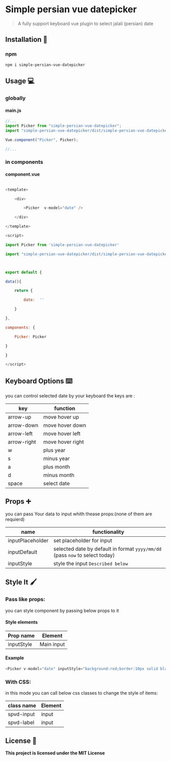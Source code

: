 # Simple persian vue datepicker

> A fully support keyboard vue plugin to select jalali (persian) date

## Installation :electric_plug:

### npm

```
npm i simple-persian-vue-datepicker
```

## Usage :computer:

### globally

#### main.js

```javascript
//...
import Picker from "simple-persian-vue-datepicker";
import "simple-persian-vue-datepicker/dist/simple-persian-vue-datepicker.css";

Vue.component("Picker", Picker);

//...
```

### in components

#### component.vue

```javascript

<template>

    <div>

        <Picker  v-model="date" />

    </div>

</template>

<script>

import Picker from 'simple-persian-vue-datepicker'

import "simple-persian-vue-datepicker/dist/simple-persian-vue-datepicker.css";



export default {

data(){

    return {

        date:  ''

    }

},

components: {

    Picker: Picker

}

}

</script>

```

## Keyboard Options :keyboard:

you can control selected date by your keyboard the keys are :

| key         | function         |
| ----------- | ---------------- |
| arrow-up    | move hover up    |
| arrow-down  | move hover down  |
| arrow-left  | move hover left  |
| arrow-right | move hover right |
| w           | plus year        |
| s           | minus year       |
| a           | plus month       |
| d           | minus month      |
| space       | select date      |

## Props :heavy_plus_sign:

you can pass Your data to input whith thease props:(none of them are requierd)

| name             | functionality                                                                |
| ---------------- | ---------------------------------------------------------------------------- |
| inputPlaceholder | set placeholder for input                                                    |
| inputDefault     | selected date by default in format `yyyy/mm/dd` (pass `now` to select today) |
| inputStyle       | style the input `Described below`                                            |

## Style It :paintbrush:

### Pass like props:

you can style component by passing below props to it

#### Style elements

| Prop name  | Element    |
| ---------- | ---------- |
| inputStyle | Main input |

#### Example

```javascript
<Picker v-model="date" inputStyle="background:red;border:10px solid black;" />
```

### With CSS:

in this mode you can call below css classes to change the style of items:

| class name | Element |
| ---------- | ------- |
| spvd-input | input   |
| spvd-label | input   |

## License :newspaper:

**This project is licensed under the MIT License**
